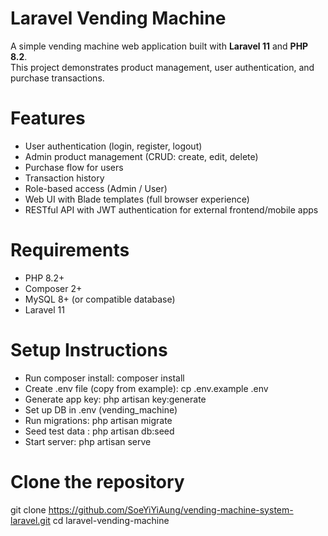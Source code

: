 # Laravel Vending Machine
A simple vending machine web application built with **Laravel 11** and **PHP 8.2**.  
This project demonstrates product management, user authentication, and purchase transactions.

# Features
- User authentication (login, register, logout)
- Admin product management (CRUD: create, edit, delete)
- Purchase flow for users
- Transaction history
- Role-based access (Admin / User)
- Web UI with Blade templates (full browser experience)
- RESTful API with JWT authentication for external frontend/mobile apps

# Requirements
- PHP 8.2+
- Composer 2+
- MySQL 8+ (or compatible database)
- Laravel 11

# Setup Instructions
- Run composer install: composer install
- Create .env file (copy from example): cp .env.example .env
- Generate app key: php artisan key:generate
- Set up DB in .env (vending_machine)
- Run migrations: php artisan migrate
- Seed test data : php artisan db:seed
- Start server: php artisan serve

# Clone the repository
git clone https://github.com/SoeYiYiAung/vending-machine-system-laravel.git
cd laravel-vending-machine
